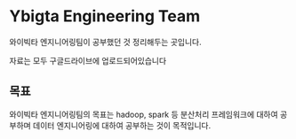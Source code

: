 # Ybigta Engineering Team
<p>와이빅타 엔지니어링팀이 공부했던 것 정리해두는 곳입니다.</p>
<p>자료는 모두 구글드라이브에 업로드되어있습니다</p>

## 목표
<p>와이빅타 엔지니어링팀의 목표는 hadoop, spark 등 분산처리 프레임워크에 대하여 공부하며 데이터 엔지니어링에 대하여 공부하는 것이 목적입니다. </p>
